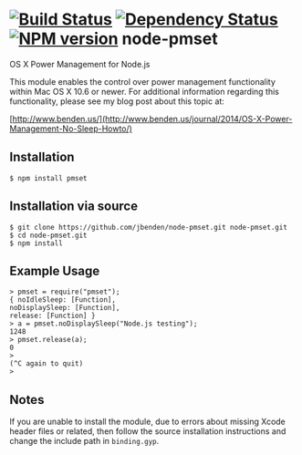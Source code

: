 [![Build Status](https://travis-ci.org/jbenden/node-pmset.svg?style=flat&branch=master)](https://travis-ci.org/jbenden/node-pmset)
[![Dependency Status](https://gemnasium.com/jbenden/node-pmset.png)](https://gemnasium.com/jbenden/node-pmset)
[![NPM version](https://badge.fury.io/js/pmset.png)](http://badge.fury.io/js/pmset)
node-pmset
==========

OS X Power Management for Node.js

This module enables the control over power management functionality
within Mac OS X 10.6 or newer. For additional information regarding
this functionality, please see my blog post about this topic at:

[http://www.benden.us/](http://www.benden.us/journal/2014/OS-X-Power-Management-No-Sleep-Howto/)

Installation
------------

    $ npm install pmset

Installation via source
-----------------------

    $ git clone https://github.com/jbenden/node-pmset.git node-pmset.git
    $ cd node-pmset.git
    $ npm install

Example Usage
-------------

    > pmset = require("pmset");
    { noIdleSleep: [Function],
    noDisplaySleep: [Function],
    release: [Function] }
    > a = pmset.noDisplaySleep("Node.js testing");
    1248
    > pmset.release(a);
    0
    >
    (^C again to quit)
    >

Notes
-----

If you are unable to install the module, due to errors about missing
Xcode header files or related, then follow the source installation
instructions and change the include path in `binding.gyp`.

